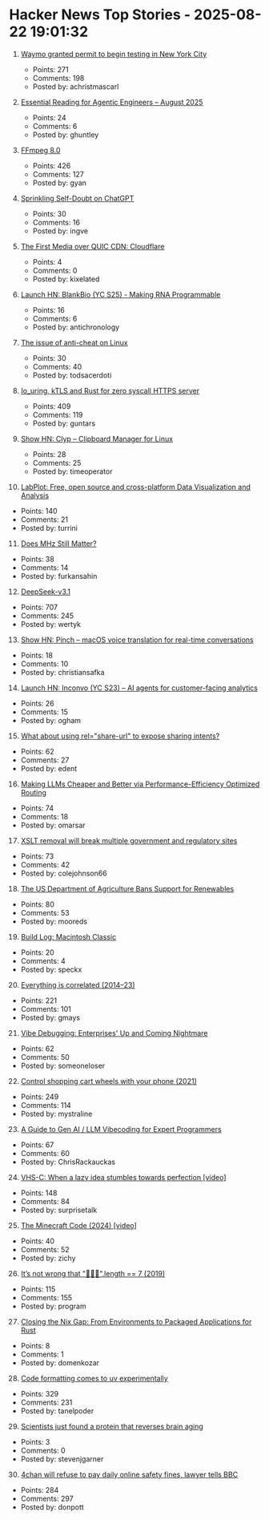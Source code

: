 # Hacker News Top Stories - 2025-08-22 19:01:32

1. [Waymo granted permit to begin testing in New York City](https://www.cnbc.com/2025/08/22/waymo-permit-new-york-city-nyc-rides.html)
   - Points: 271
   - Comments: 198
   - Posted by: achristmascarl

2. [Essential Reading for Agentic Engineers – August 2025](https://steipete.me/posts/2025/essential-reading-august-2025)
   - Points: 24
   - Comments: 6
   - Posted by: ghuntley

3. [FFmpeg 8.0](https://ffmpeg.org/index.html#pr8.0)
   - Points: 426
   - Comments: 127
   - Posted by: gyan

4. [Sprinkling Self-Doubt on ChatGPT](https://justin.searls.co/posts/sprinkling-self-doubt-on-chatgpt/)
   - Points: 30
   - Comments: 16
   - Posted by: ingve

5. [The First Media over QUIC CDN: Cloudflare](https://moq.dev/blog/first-cdn/)
   - Points: 4
   - Comments: 0
   - Posted by: kixelated

6. [Launch HN: BlankBio (YC S25) - Making RNA Programmable](undefined)
   - Points: 16
   - Comments: 6
   - Posted by: antichronology

7. [The issue of anti-cheat on Linux](https://tulach.cc/the-issue-of-anti-cheat-on-linux/)
   - Points: 30
   - Comments: 40
   - Posted by: todsacerdoti

8. [Io_uring, kTLS and Rust for zero syscall HTTPS server](https://blog.habets.se/2025/04/io-uring-ktls-and-rust-for-zero-syscall-https-server.html)
   - Points: 409
   - Comments: 119
   - Posted by: guntars

9. [Show HN: Clyp – Clipboard Manager for Linux](https://github.com/murat-cileli/clyp)
   - Points: 28
   - Comments: 25
   - Posted by: timeoperator

10. [LabPlot: Free, open source and cross-platform Data Visualization and Analysis](https://labplot.org/)
   - Points: 140
   - Comments: 21
   - Posted by: turrini

11. [Does MHz Still Matter?](https://www.ubicloud.com/blog/does-mhz-still-matter)
   - Points: 38
   - Comments: 14
   - Posted by: furkansahin

12. [DeepSeek-v3.1](https://api-docs.deepseek.com/news/news250821)
   - Points: 707
   - Comments: 245
   - Posted by: wertyk

13. [Show HN: Pinch – macOS voice translation for real-time conversations](https://www.startpinch.com/)
   - Points: 18
   - Comments: 10
   - Posted by: christiansafka

14. [Launch HN: Inconvo (YC S23) – AI agents for customer-facing analytics](undefined)
   - Points: 26
   - Comments: 15
   - Posted by: ogham

15. [What about using rel="share-url" to expose sharing intents?](https://shkspr.mobi/blog/2025/08/what-about-using-relshare-url-to-expose-sharing-intents/)
   - Points: 62
   - Comments: 27
   - Posted by: edent

16. [Making LLMs Cheaper and Better via Performance-Efficiency Optimized Routing](https://arxiv.org/abs/2508.12631)
   - Points: 74
   - Comments: 18
   - Posted by: omarsar

17. [XSLT removal will break multiple government and regulatory sites](https://github.com/whatwg/html/issues/11582)
   - Points: 73
   - Comments: 42
   - Posted by: colejohnson66

18. [The US Department of Agriculture Bans Support for Renewables](https://insideclimatenews.org/news/19082025/usda-bans-farm-renewables-support/)
   - Points: 80
   - Comments: 53
   - Posted by: mooreds

19. [Build Log: Macintosh Classic](https://www.jeffgeerling.com/blog/2025/build-log-macintosh-classic)
   - Points: 20
   - Comments: 4
   - Posted by: speckx

20. [Everything is correlated (2014–23)](https://gwern.net/everything)
   - Points: 221
   - Comments: 101
   - Posted by: gmays

21. [Vibe Debugging: Enterprises' Up and Coming Nightmare](https://marketsaintefficient.substack.com/p/vibe-debugging-enterprises-up-and)
   - Points: 62
   - Comments: 50
   - Posted by: someoneloser

22. [Control shopping cart wheels with your phone (2021)](https://www.begaydocrime.com/)
   - Points: 249
   - Comments: 114
   - Posted by: mystraline

23. [A Guide to Gen AI / LLM Vibecoding for Expert Programmers](https://www.stochasticlifestyle.com/a-guide-to-gen-ai-llm-vibecoding-for-expert-programmers/)
   - Points: 67
   - Comments: 60
   - Posted by: ChrisRackauckas

24. [VHS-C: When a lazy idea stumbles towards perfection [video]](https://www.youtube.com/watch?v=HFYWHeBhYbM)
   - Points: 148
   - Comments: 84
   - Posted by: surprisetalk

25. [The Minecraft Code (2024) [video]](https://www.youtube.com/watch?v=nz2LeXwJOyI)
   - Points: 40
   - Comments: 52
   - Posted by: zichy

26. [It’s not wrong that "🤦🏼‍♂️".length == 7 (2019)](https://hsivonen.fi/string-length/)
   - Points: 115
   - Comments: 155
   - Posted by: program

27. [Closing the Nix Gap: From Environments to Packaged Applications for Rust](https://devenv.sh/blog/2025/08/22/closing-the-nix-gap-from-environments-to-packaged-applications-for-rust/)
   - Points: 8
   - Comments: 1
   - Posted by: domenkozar

28. [Code formatting comes to uv experimentally](https://pydevtools.com/blog/uv-format-code-formatting-comes-to-uv-experimentally/)
   - Points: 329
   - Comments: 231
   - Posted by: tanelpoder

29. [Scientists just found a protein that reverses brain aging](https://www.sciencedaily.com/releases/2025/08/250820000808.htm)
   - Points: 3
   - Comments: 0
   - Posted by: stevenjgarner

30. [4chan will refuse to pay daily online safety fines, lawyer tells BBC](https://www.bbc.co.uk/news/articles/cq68j5g2nr1o)
   - Points: 284
   - Comments: 297
   - Posted by: donpott

